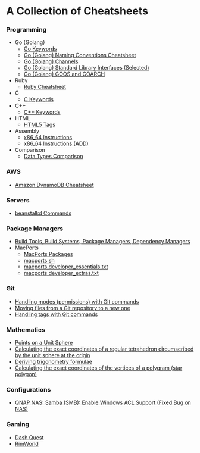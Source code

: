 # A Collection of Cheatsheets

### Programming
- Go (Golang)
  - [Go Keywords](keywords-go.md)
  - [Go (Golang) Naming Conventions Cheatsheet](go-conventions.md)
  - [Go (Golang) Channels](go-channels.md)
  - [Go (Golang) Standard Library Interfaces (Selected)](https://gist.github.com/asukakenji/ac8a05644a2e98f1d5ea8c299541fce9)
  - [Go (Golang) GOOS and GOARCH](https://gist.github.com/asukakenji/f15ba7e588ac42795f421b48b8aede63)
- Ruby
  - [Ruby Cheatsheet](ruby.md)
- C
  - [C Keywords](keywords-c.md)
- C++
  - [C++ Keywords](keywords-cpp.md)
- HTML
  - [HTML5 Tags](keywords-html5.md)
- Assembly
  - [x86_64 Instructions](x86_64_instructions.md)
  - [x86_64 Instructions (ADD)](x86_64_instructions_add.md)
- Comparison
  - [Data Types Comparison](data-type-comparison.rst)

### AWS
- [Amazon DynamoDB Cheatsheet](dynamodb.md)

### Servers
- [beanstalkd Commands](beanstalkd.md)

### Package Managers
- [Build Tools, Build Systems, Package Managers, Dependency Managers](build-tools.md)
- MacPorts
  - [MacPorts Packages](macports.md)
  - [macports.sh](macports.sh)
  - [macports.developer_essentials.txt](macports.developer_essentials.txt)
  - [macports.developer_extras.txt](macports.developer_extras.txt)

### Git
- [Handling modes (permissions) with Git commands](git-mode-permission.md)
- [Moving files from a Git repository to a new one](git-move-repository.md)
- [Handling tags with Git commands](git-tag.md)

### Mathematics
- [Points on a Unit Sphere](points-on-a-unit-sphere.md)
- [Calculating the exact coordinates of a regular tetrahedron circumscribed by the unit sphere at the origin](tetrahedron.md)
- [Deriving trigonometry formulae](trigonometry.md)
- [Calculating the exact coordinates of the vertices of a polygram (star polygon)](polygram-star-polygon.md)

### Configurations
- [QNAP NAS: Samba (SMB): Enable Windows ACL Support (Fixed Bug on NAS)](qnap-enable-windows-acl-support.md)

### Gaming
- [Dash Quest](dash-quest.md)
- [RimWorld](rimworld.md)
